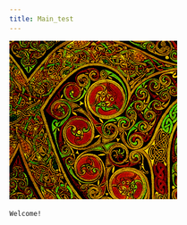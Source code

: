 ```yaml
---
title: Main_test
---
```


<img src="./lindisfarne1.gif" width="300" height="284">

```poetry
Welcome!
```







